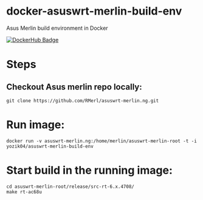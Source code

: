 # docker-asuswrt-merlin-build-env
Asus Merlin build environment in Docker

[![DockerHub Badge](http://dockeri.co/image/yozik04/asuswrt-merlin-build-env)](https://hub.docker.com/r/yozik04/asuswrt-merlin-build-env/)

# Steps
## Checkout Asus merlin repo locally:
```
git clone https://github.com/RMerl/asuswrt-merlin.ng.git
```

# Run image:
```
docker run -v asuswrt-merlin.ng:/home/merlin/asuswrt-merlin-root -t -i yozik04/asuswrt-merlin-build-env
```

# Start build in the running image:
```
cd asuswrt-merlin-root/release/src-rt-6.x.4708/
make rt-ac68u
```
